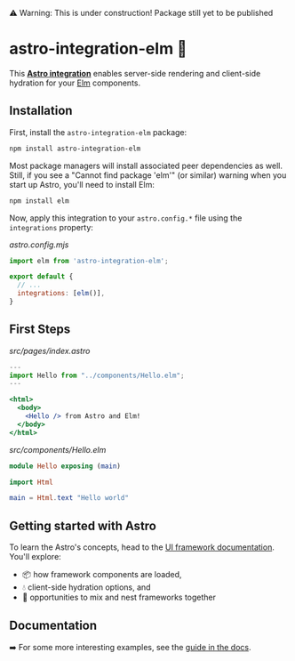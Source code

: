 ⚠️ Warning: This is under construction! Package still yet to be published

# astro-integration-elm 🌳

This **[Astro integration](https://docs.astro.build/en/guides/integrations-guide/)** enables server-side rendering and client-side hydration for your [Elm](https://elm-lang.org/) components.

## Installation

First, install the `astro-integration-elm` package:

```sh
npm install astro-integration-elm
```

Most package managers will install associated peer dependencies as well. Still, if you see a "Cannot find package 'elm'" (or similar) warning when you start up Astro, you'll need to install Elm:

```sh
npm install elm
```

Now, apply this integration to your `astro.config.*` file using the `integrations` property:

_astro.config.mjs_

```js
import elm from 'astro-integration-elm';

export default {
  // ...
  integrations: [elm()],
}
```

## First Steps

_src/pages/index.astro_
```jsx
---
import Hello from "../components/Hello.elm";
---

<html>
  <body>
    <Hello /> from Astro and Elm!
  </body>
</html>
```

_src/components/Hello.elm_
```elm
module Hello exposing (main)

import Html

main = Html.text "Hello world"
```

## Getting started with Astro

To learn the Astro's concepts, head to the [UI framework documentation](https://docs.astro.build/en/core-concepts/framework-components/). You'll explore:
- 📦 how framework components are loaded,
- 💧 client-side hydration options, and
- 🤝 opportunities to mix and nest frameworks together

## Documentation
➡️ For some more interesting examples, see the [guide in the docs](docs/guide.md).